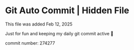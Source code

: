 # Git Auto Commit | Hidden File

This file was added Feb 12, 2025

Just for fun and keeping my daily git commit active 🤪

commit number: 274277
